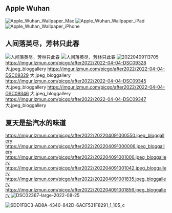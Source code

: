 ## Apple Wuhan

![Apple_Wuhan_Wallpaper_Mac](https://imgur.lzmun.com/picgo/after2022/Apple_Wuhan_Wallpaper_Mac.jpg_itp)
![Apple_Wuhan_Wallpaper_iPad](https://imgur.lzmun.com/picgo/after2022/Apple_Wuhan_Wallpaper_iPad.jpg_itp)
![Apple_Wuhan_Wallpaper_iPhone](https://imgur.lzmun.com/picgo/after2022/Apple_Wuhan_Wallpaper_iPhone.jpg_itp)

## 人间落英尽，芳林只此春
![人间落英尽，芳林只此春](https://imgur.lzmun.com/picgo/after2022/人间落英尽，芳林只此春.png_itp)
![人间落英尽，芳林只此春](https://imgur.lzmun.com/picgo/after2022/人间落英尽，芳林只此春.png)
![20220409113705](https://imgur.lzmun.com/picgo/after2022/20220409113705.png_itp)
https://imgur.lzmun.com/picgo/after2022/2022-04-04-DSC09328 大.jpeg_bloggallery
https://imgur.lzmun.com/picgo/after2022/2022-04-04-DSC09329 大.jpeg_bloggallery
https://imgur.lzmun.com/picgo/after2022/2022-04-04-DSC09345 大.jpeg_bloggallery
https://imgur.lzmun.com/picgo/after2022/2022-04-04-DSC09346 大.jpeg_bloggallery
https://imgur.lzmun.com/picgo/after2022/2022-04-04-DSC09347 大.jpeg_bloggallery

## 夏天是盐汽水的味道
https://imgur.lzmun.com/picgo/after2022/202204091000550.jpeg_bloggallery
https://imgur.lzmun.com/picgo/after2022/202204091000006.jpeg_bloggallery
https://imgur.lzmun.com/picgo/after2022/202204091001006.jpeg_bloggallery
https://imgur.lzmun.com/picgo/after2022/202204091001042.jpeg_bloggallery
https://imgur.lzmun.com/picgo/after2022/202204091001835.jpeg_bloggallery
https://imgur.lzmun.com/picgo/after2022/202204091001856.jpeg_bloggallery
![DSC02367-large-2022-08-25](https://imgur.lzmun.com/picgo/after2022/DSC02367-large-2022-08-25.jpeg_itp)

![6DD1FBC3-AD8A-4340-842D-6ACF531F8291_1_105_c](https://imgur.lzmun.com/picgo/after2022/6DD1FBC3-AD8A-4340-842D-6ACF531F8291_1_105_c.jpeg_itp)